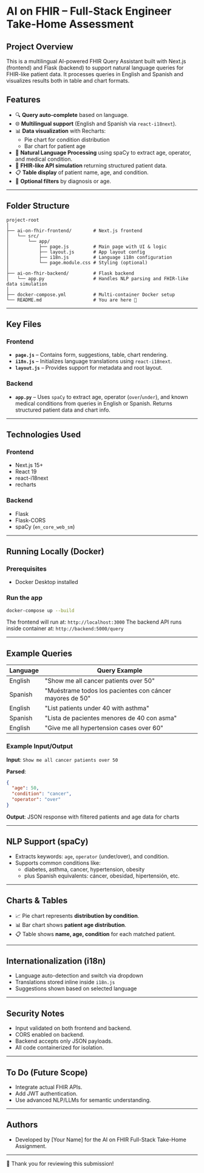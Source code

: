 # AI on FHIR – Full-Stack Engineer Take-Home Assessment

## Project Overview
This is a multilingual AI-powered FHIR Query Assistant built with Next.js (frontend) and Flask (backend) to support natural language queries for FHIR-like patient data. It processes queries in English and Spanish and visualizes results both in table and chart formats.

## Features
- 🔍 **Query auto-complete** based on language.
- 🌐 **Multilingual support** (English and Spanish via `react-i18next`).
- 📊 **Data visualization** with Recharts:
  - Pie chart for condition distribution
  - Bar chart for patient age
- 🧠 **Natural Language Processing** using spaCy to extract age, operator, and medical condition.
- 🧾 **FHIR-like API simulation** returning structured patient data.
- 📋 **Table display** of patient name, age, and condition.
- 🎯 **Optional filters** by diagnosis or age.

---

## Folder Structure
```
project-root
│
├── ai-on-fhir-frontend/        # Next.js frontend
│   └── src/
│       └── app/
│           ├── page.js         # Main page with UI & logic
│           ├── layout.js       # App layout config
│           ├── i18n.js         # Language i18n configuration
│           └── page.module.css # Styling (optional)
│
├── ai-on-fhir-backend/         # Flask backend
│   └── app.py                  # Handles NLP parsing and FHIR-like data simulation
│
├── docker-compose.yml          # Multi-container Docker setup
└── README.md                   # You are here 🧾
```

---

## Key Files

### Frontend
- **`page.js`** – Contains form, suggestions, table, chart rendering.
- **`i18n.js`** – Initializes language translations using `react-i18next`.
- **`layout.js`** – Provides support for metadata and root layout.

### Backend
- **`app.py`** – Uses `spaCy` to extract age, operator (`over`/`under`), and known medical conditions from queries in English or Spanish. Returns structured patient data and chart info.

---

## Technologies Used

### Frontend
- Next.js 15+
- React 19
- react-i18next
- recharts

### Backend
- Flask
- Flask-CORS
- spaCy (`en_core_web_sm`)

---

## Running Locally (Docker)

### Prerequisites
- Docker Desktop installed

### Run the app
```bash
docker-compose up --build
```
The frontend will run at: `http://localhost:3000`
The backend API runs inside container at: `http://backend:5000/query`

---

## Example Queries

| Language | Query Example                                           |
|----------|----------------------------------------------------------|
| English  | "Show me all cancer patients over 50"                   |
| Spanish  | "Muéstrame todos los pacientes con cáncer mayores de 50"|
| English  | "List patients under 40 with asthma"                    |
| Spanish  | "Lista de pacientes menores de 40 con asma"             |
| English  | "Give me all hypertension cases over 60"               |

### Example Input/Output

**Input**: `Show me all cancer patients over 50`

**Parsed**: 
```json
{
  "age": 50,
  "condition": "cancer",
  "operator": "over"
}
```

**Output**: JSON response with filtered patients and age data for charts

---

## NLP Support (spaCy)
- Extracts keywords: `age`, `operator` (under/over), and condition.
- Supports common conditions like:
  - diabetes, asthma, cancer, hypertension, obesity
  - plus Spanish equivalents: cáncer, obesidad, hipertensión, etc.

---

## Charts & Tables
- 📈 Pie chart represents **distribution by condition**.
- 📊 Bar chart shows **patient age distribution**.
- 📋 Table shows **name, age, condition** for each matched patient.


---

## Internationalization (i18n)
- Language auto-detection and switch via dropdown
- Translations stored inline inside `i18n.js`
- Suggestions shown based on selected language

---

## Security Notes
- Input validated on both frontend and backend.
- CORS enabled on backend.
- Backend accepts only JSON payloads.
- All code containerized for isolation.

---

## To Do (Future Scope)
- Integrate actual FHIR APIs.
- Add JWT authentication.
- Use advanced NLP/LLMs for semantic understanding.

---

## Authors
- Developed by [Your Name] for the AI on FHIR Full-Stack Take-Home Assignment.

---

📝 Thank you for reviewing this submission!
